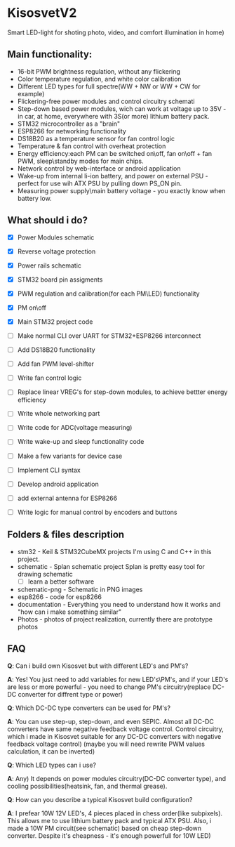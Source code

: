 # KisosvetV2
Smart LED-light for shoting photo, video, and comfort illumination in home)


## Main functionality:

- 16-bit PWM brightness regulation, without any flickering
- Color temperature regulation, and white color calibration
- Different LED types for full spectre(WW + NW or WW + CW for example)
- Flickering-free power modules and control circuitry schemati
- Step-down based power modules, wich can work at voltage up to 35V - in car, at home, everywhere with 3S(or more) lithium battery pack.
- STM32 microcontroller as a "brain"
- ESP8266 for networking functionality
- DS18B20 as a temperature sensor for fan control logic
- Temperature & fan control with overheat protection
- Energy efficiency:each PM can be switched on\off, fan on\off + fan PWM, sleep\standby modes for main chips.
- Network control by web-interface or android application
- Wake-up from internal li-ion battery, and power on external PSU - perfect for use wih ATX PSU by pulling down PS_ON pin.
- Measuring power supply\main battery voltage - you exactly know when battery low.


## What should i do?

- [x] Power Modules schematic 
- [x] Reverse voltage protection
- [x] Power rails schematic
- [x] STM32 board pin assigments
- [x] PWM regulation and calibration(for each PM\LED) functionality
- [x] PM on\off
- [x] Main STM32 project code

- [ ] Make normal CLI over UART for STM32+ESP8266 interconnect
- [ ] Add DS18B20 functionality 
- [ ] Add fan PWM level-shifter
- [ ] Write fan control logic
- [ ] Replace linear VREG's for step-down modules, to achieve bettter energy efficiency
- [ ] Write whole networking part
- [ ] Write code for ADC(voltage measuring)
- [ ] Write wake-up and sleep functionality code
- [ ] Make a few variants for device case
- [ ] Implement CLI syntax
- [ ] Develop android application
- [ ] add external antenna for ESP8266
- [ ] Write logic for manual control by encoders and buttons

## Folders & files description

- stm32 - Keil & STM32CubeMX projects
  I'm using C and C++ in this project.
- schematic - Splan schematic project
  Splan is pretty easy tool for drawing schematic
  * [ ] learn a better software
- schematic-png - Schematic in PNG images
- esp8266 - code for esp8266
- documentation - Everything you need to understand how it works and "how can i make something similar"
- Photos - photos of project realization, currently there are prototype photos

## FAQ


**Q**: Can i build own Kisosvet but with different LED's and PM's?

**A**: Yes! You just need to add variables for new LED's\PM's, and if your LED's are less or more powerful - you need to change PM's circuitry(replace DC-DC converter for diffrent type or power)

**Q**: Which DC-DC type converters can be used for PM's?

**A**:  You can use step-up, step-down, and even SEPIC.
Almost all DC-DC converters have same negative feedback voltage control.
Control circuitry, which i made in Kisosvet suitable for any DC-DC converters with negative feedback voltage control)
(maybe you will need rewrite PWM values calculation, it can be inverted)

**Q**: Which LED types can i use?

**A**: Any) It depends on power modules circuitry(DC-DC converter type), and cooling possibilities(heatsink, fan, and thermal grease).

**Q**: How can you describe a typical Kisosvet build configuration?

**A**: I prefear 10W 12V LED's, 4 pieces placed in chess order(like subpixels). This allows me to use lithium battery pack and typical ATX PSU. Also, i made a 10W PM circuit(see schematic) based on cheap step-down converter.
Despite it's cheapness - it's enough powerfull for 10W LED)




